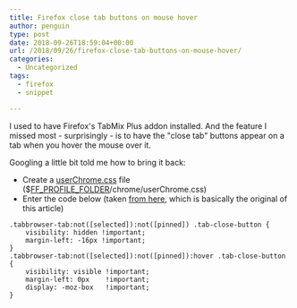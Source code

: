 ```yaml
---
title: Firefox close tab buttons on mouse hover
author: penguin
type: post
date: 2018-09-26T18:59:04+00:00
url: /2018/09/26/firefox-close-tab-buttons-on-mouse-hover/
categories:
  - Uncategorized
tags:
  - firefox
  - snippet

---
```

I used to have Firefox's TabMix Plus addon installed. And the feature I missed most - surprisingly - is to have the "close tab" buttons appear on a tab when you hover the mouse over it.

Googling a little bit told me how to bring it back:

  * Create a [userChrome.css][1] file  
    ($[FF\_PROFILE\_FOLDER][2]/chrome/userChrome.css)
  * Enter the code below (taken [from here][3], which is basically the original of this article)

```
.tabbrowser-tab:not([selected]):not([pinned]) .tab-close-button {
    visibility: hidden !important;
    margin-left: -16px !important;
}
.tabbrowser-tab:not([selected]):not([pinned]):hover .tab-close-button {
    visibility: visible !important; 
    margin-left: 0px    !important; 
    display: -moz-box   !important;
}
```

 [1]: http://kb.mozillazine.org/index.php?title=UserChrome.css
 [2]: http://kb.mozillazine.org/Profile_folder#Folders
 [3]: https://mattsch.com/2016/01/04/firefox-close-tab-button-on-hover/